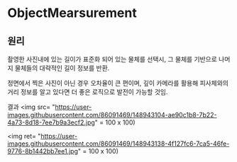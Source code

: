 # ObjectMearsurement
## 원리
촬영한 사진내에 있는 길이가 표준화 되어 있는 물체를 선택시, 그 물체를 기반으로 나머지 물체들의 대략적인 길이 정보를 반환.  
  
정면에서 찍은 사진이 아닌 경우 오차율이 큰 편이며, 깊이 카메라를 활용해 피사체와의 거리 정보를 알고 있다면 더 좋은 로직으로 발전이 가능할 것임. 

결과
<img src= "https://user-images.githubusercontent.com/86091469/148943104-ae90c1b8-7b22-4a73-8d18-7ee7b9a3ecf2.jpg" = 100 x 100)

<img ret= "https://user-images.githubusercontent.com/86091469/148943138-4f127fc6-7ca5-46fe-9776-8b1442bb7ee1.jpg" = 100 x 100)
